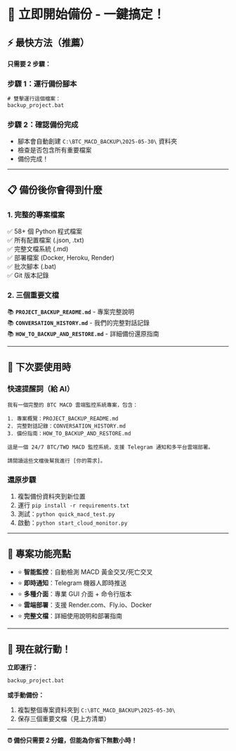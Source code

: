 # 🚀 立即開始備份 - 一鍵搞定！

## ⚡ 最快方法（推薦）

**只需要 2 步驟：**

### 步驟 1：運行備份腳本
```cmd
# 雙擊運行這個檔案：
backup_project.bat
```

### 步驟 2：確認備份完成
- 腳本會自動創建 `C:\BTC_MACD_BACKUP\2025-05-30\` 資料夾
- 檢查是否包含所有重要檔案
- 備份完成！

---

## 📋 備份後你會得到什麼

### 1. 完整的專案檔案
✅ 58+ 個 Python 程式檔案  
✅ 所有配置檔案 (.json, .txt)  
✅ 完整文檔系統 (.md)  
✅ 部署檔案 (Docker, Heroku, Render)  
✅ 批次腳本 (.bat)  
✅ Git 版本記錄  

### 2. 三個重要文檔
📚 **`PROJECT_BACKUP_README.md`** - 專案完整說明  
📚 **`CONVERSATION_HISTORY.md`** - 我們的完整對話記錄  
📚 **`HOW_TO_BACKUP_AND_RESTORE.md`** - 詳細備份還原指南  

---

## 🔄 下次要使用時

### 快速提醒詞（給 AI）
```
我有一個完整的 BTC MACD 雲端監控系統專案，包含：

1. 專案概覽：PROJECT_BACKUP_README.md
2. 完整對話記錄：CONVERSATION_HISTORY.md  
3. 備份指南：HOW_TO_BACKUP_AND_RESTORE.md

這是一個 24/7 BTC/TWD MACD 監控系統，支援 Telegram 通知和多平台雲端部署。

請閱讀這些文檔後幫我進行 [你的需求]。
```

### 還原步驟
1. 複製備份資料夾到新位置
2. 運行 `pip install -r requirements.txt`
3. 測試：`python quick_macd_test.py`
4. 啟動：`python start_cloud_monitor.py`

---

## 🎯 專案功能亮點

- ⭐ **智能監控**：自動檢測 MACD 黃金交叉/死亡交叉
- ⭐ **即時通知**：Telegram 機器人即時推送
- ⭐ **多種介面**：專業 GUI 介面 + 命令行版本
- ⭐ **雲端部署**：支援 Render.com、Fly.io、Docker
- ⭐ **完整文檔**：詳細使用說明和部署指南

---

## 🚨 現在就行動！

**立即運行：**
```cmd
backup_project.bat
```

**或手動備份：**
1. 複製整個專案資料夾到 `C:\BTC_MACD_BACKUP\2025-05-30\`
2. 保存三個重要文檔（見上方清單）

---

**⏰ 備份只需要 2 分鐘，但能為你省下無數小時！** 